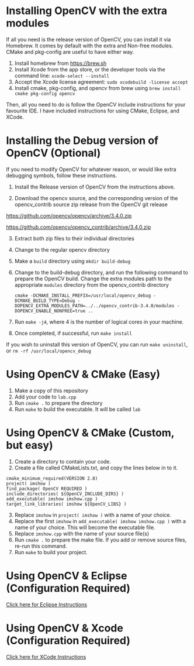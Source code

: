 # Installing OpenCV with the extra modules

If all you need is the release version of OpenCV, you can install it via Homebrew. It comes by default with the extra and Non-free modules. CMake and pkg-config are useful to have either way.

1. Install homebrew from https://brew.sh
2. Install Xcode from the app store, or the developer tools via the command line: `xcode-select --install`
3. Accept the Xcode license agreement: `sudo xcodebuild -license accept`
4. Install cmake, pkg-config, and opencv from brew using `brew install cmake pkg-config opencv`

Then, all you need to do is follow the OpenCV include instructions for your favourite IDE. I have included instructions for using CMake, Eclipse, and XCode.

# Installing the Debug version of OpenCV (Optional)

If you need to modify OpenCV for whatever reason, or would like extra debugging symbols, follow these instructions.

1. Install the Release version of OpenCV from the instructions above.

2. Download the opencv source, and the corresponding version of the opencv_contrib source zip release from the OpenCV git release

https://github.com/opencv/opencv/archive/3.4.0.zip

https://github.com/opencv/opencv_contrib/archive/3.4.0.zip

3. Extract both zip files to their individual directories
4. Change to the regular opencv directory
5. Make a `build` directory using `mkdir build-debug`
6. Change to the build-debug directory, and run the following command to prepare the OpenCV build. Change the extra modules path to the appropriate `modules` directory from the opencv_contrib directory

   `cmake -DCMAKE_INSTALL_PREFIX=/usr/local/opencv_debug -DCMAKE_BUILD_TYPE=Debug -DOPENCV_EXTRA_MODULES_PATH=../../opencv_contrib-3.4.0/modules -DOPENCV_ENABLE_NONFREE=true ..`

7. Run `make -j4`, where 4 is the number of logical cores in your machine.
8. Once completed, if successful, run `make install`

If you wish to uninstall this version of OpenCV, you can run `make uninstall`, or `rm -rf /usr/local/opencv_debug`

# Using OpenCV & CMake (Easy)

1. Make a copy of this repository
2. Add your code to `lab.cpp`
3. Run `cmake .` to prepare the directory
4. Run `make` to build the executable. It will be called `lab`

# Using OpenCV & CMake (Custom, but easy)

1. Create a directory to contain your code.
2. Create a file called CMakeLists.txt, and copy the lines below in to it.

```
cmake_minimum_required(VERSION 2.8)
project( imshow )
find_package( OpenCV REQUIRED )
include_directories( ${OpenCV_INCLUDE_DIRS} )
add_executable( imshow imshow.cpp )
target_link_libraries( imshow ${OpenCV_LIBS} )
```

3. Replace `imshow` in `project( imshow )` with a name of your choice.
4. Replace the first `imshow` in  `add_executable( imshow imshow.cpp )` with a name of your choice. This will become the executable file.
5. Replace `imshow.cpp` with the name of your source file(s)
6. Run `cmake .` to prepare the make file. If you add or remove source files, re-run this command.
7. Run `make` to build your project.


# Using OpenCV & Eclipse (Configuration Required)

[Click here for Eclipse Instructions](../blob/master/ECLIPSE.md)

# Using OpenCV & Xcode (Configuration Required)

[Click here for XCode Instructions](../blob/master/XCode.md)
